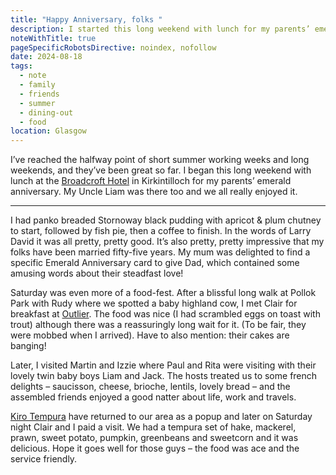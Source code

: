 ```yaml
---
title: "Happy Anniversary, folks "
description: I started this long weekend with lunch for my parents’ emerald anniversary
noteWithTitle: true
pageSpecificRobotsDirective: noindex, nofollow
date: 2024-08-18
tags:
  - note
  - family
  - friends
  - summer
  - dining-out
  - food
location: Glasgow
---
```

I’ve reached the halfway point of short summer working weeks and long weekends, and they’ve been great so far. I began this long weekend with lunch at the [Broadcroft Hotel](https://www.broadcrofthotel.com/) in Kirkintilloch for my parents’ emerald anniversary. My Uncle Liam was there too and we all really enjoyed it.

---

I had panko breaded Stornoway black pudding with apricot & plum chutney to start, followed by fish pie, then a coffee to finish. In the words of Larry David it was all pretty, pretty good. It’s also pretty, pretty impressive that my folks have been married fifty-five years. My mum was delighted to find a specific Emerald Anniversary card to give Dad, which contained some amusing words about their steadfast love!

Saturday was even more of a food-fest. After a blissful long walk at Pollok Park with Rudy where we spotted a baby highland cow, I met Clair for breakfast at [Outlier](https://www.instagram.com/outlier.gla). The food was nice (I had scrambled eggs on toast with trout) although there was a reassuringly long wait for it. (To be fair, they were mobbed when I arrived). Have to also mention: their cakes are banging!

Later, I visited Martin and Izzie where Paul and Rita were visiting with their lovely twin baby boys Liam and Jack. The hosts treated us to some french delights – saucisson, cheese, brioche, lentils, lovely bread – and the assembled friends enjoyed a good natter about life, work and travels.

[Kiro Tempura](https://www.instagram.com/tempurakiro/) have returned to our area as a popup and later on Saturday night Clair and I paid a visit. We had a tempura set of hake, mackerel, prawn, sweet potato, pumpkin, greenbeans and sweetcorn and it was delicious. Hope it goes well for those guys – the food was ace and the service friendly.
